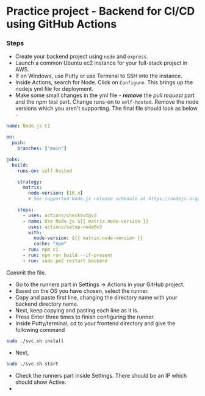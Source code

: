 # Practice project - Backend for CI/CD using GitHub Actions

### Steps

- Create your backend project using `node` and `express`.
- Launch a common Ubuntu ec2 instance for your full-stack project in AWS.
- If on Windows, use Putty or use Terminal to SSH into the instance.
- Inside Actions, search for Node. Click on `Configure`. This brings up the nodejs yml file for deployment.
- Make some small changes in the yml file - **_remove_** the _pull request_ part and the _npm test_ part. Change runs-on to `self-hosted`. Remove the node versions which you aren't supporting. The final file should look as below -

```yml
name: Node.js CI

on:
  push:
    branches: ["main"]

jobs:
  build:
    runs-on: self-hosted

    strategy:
      matrix:
        node-version: [16.x]
        # See supported Node.js release schedule at https://nodejs.org/en/about/releases/

    steps:
      - uses: actions/checkout@v3
      - name: Use Node.js ${{ matrix.node-version }}
        uses: actions/setup-node@v3
        with:
          node-version: ${{ matrix.node-version }}
          cache: "npm"
      - run: npm ci
      - run: npm run build --if-present
      - run: sudo pm2 restart backend
```

Commit the file.

- Go to the runners part in Settings -> Actions in your GitHub project.
- Based on the OS you have chosen, select the runner.
- Copy and paste first line, changing the directory name with your backend directory name.
- Next, keep copying and pasting each line as it is.
- Press Enter three times to finish configuring the runner.
- Inside Putty/terminal, cd to your frontend directory and give the following command

```sh
sudo ./svc.sh install
```

- Next,

```sh
sudo ./svc.sh start
```

- Check the runners part inside Settings. There should be an IP which should show Active.
-

